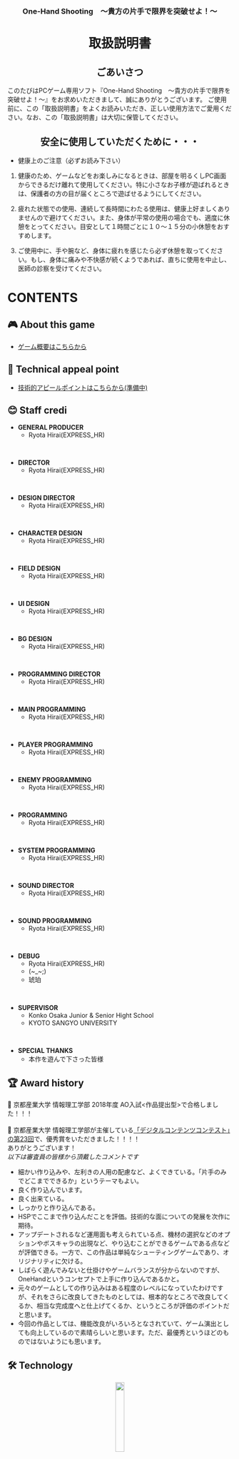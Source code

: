 <h3 align="center">One-Hand Shooting　〜貴方の片手で限界を突破せよ！〜</h3>
<h1 align="center">取扱説明書</h1>
<h2 align="center">ごあいさつ</h2>
このたびはPCゲーム専用ソフト『One-Hand Shooting　〜貴方の片手で限界を突破せよ！〜』をお求めいただきまして、誠にありがとうございます。
ご使用前に、この「取扱説明書」をよくお読みいただき、正しい使用方法でご愛用ください。なお、この「取扱説明書」は大切に保管してください。
<h2 align="center">安全に使用していただくために・・・</h2>

- 健康上のご注意（必ずお読み下さい）
1. 健康のため、ゲームなどをお楽しみになるときは、部屋を明るくしPC画面からできるだけ離れて使用してください。特に小さなお子様が遊ばれるときは、保護者の方の目が届くところで遊ばせるようにしてください。

1. 疲れた状態での使用、連続して長時間にわたる使用は、健康上好ましくありませんので避けてください。また、身体が平常の使用の場合でも、適度に休憩をとってください。目安として１時間ごとに１０〜１５分の小休憩をおすすめします。

1. ご使用中に、手や腕など、身体に疲れを感じたら必ず休憩を取ってください。もし、身体に痛みや不快感が続くようであれば、直ちに使用を中止し、医師の診察を受けてください。

# CONTENTS
## :video_game: About this game

- [ゲーム概要はこちらから](https://github.com/Hiraryo/One-Hand_Shooting/wiki)

## 🔧 Technical appeal point

- [技術的アピールポイントはこちらから(準備中)]()

## :blush: Staff credi

- **GENERAL PRODUCER**
  - Ryota Hirai(EXPRESS_HR)
<br>

- **DIRECTOR**
  - Ryota Hirai(EXPRESS_HR)
<br>

- **DESIGN DIRECTOR**
  - Ryota Hirai(EXPRESS_HR)
<br>

- **CHARACTER DESIGN**
  - Ryota Hirai(EXPRESS_HR)
<br>

- **FIELD DESIGN**
  - Ryota Hirai(EXPRESS_HR)
<br>

- **UI DESIGN**
  - Ryota Hirai(EXPRESS_HR)
<br>

- **BG DESIGN**
  - Ryota Hirai(EXPRESS_HR)
<br>

- **PROGRAMMING DIRECTOR**
  - Ryota Hirai(EXPRESS_HR)
<br>
  
- **MAIN PROGRAMMING**
  - Ryota Hirai(EXPRESS_HR)
<br>

- **PLAYER PROGRAMMING**
  - Ryota Hirai(EXPRESS_HR)
<br>

- **ENEMY PROGRAMMING**
  - Ryota Hirai(EXPRESS_HR)
<br>

- **PROGRAMMING**
  - Ryota Hirai(EXPRESS_HR)
<br>

- **SYSTEM PROGRAMMING**
  - Ryota Hirai(EXPRESS_HR)
<br>

- **SOUND DIRECTOR**
  - Ryota Hirai(EXPRESS_HR)
<br>

- **SOUND PROGRAMMING**
  - Ryota Hirai(EXPRESS_HR)
<br>

- **DEBUG**
  - Ryota Hirai(EXPRESS_HR)
  - (~_~;)
  - 琥珀
<br>

- **SUPERVISOR**
  - Konko Osaka Junior & Senior Hight School
  - KYOTO SANGYO UNIVERSITY
<br>

- **SPECIAL THANKS**
  - 本作を遊んで下さった皆様

## :trophy: Award history
:bell: 京都産業大学 情報理工学部 2018年度 AO入試<作品提出型>で合格しました！！！<br><br>
:bell: 京都産業大学 情報理工学部が主催している[「デジタルコンテンツコンテスト」の第23回](http://info.cse.kyoto-su.ac.jp/?page_id=7517)で、優秀賞をいただきました！！！！<br>
ありがとうございます！<br>
*以下は審査員の皆様から頂戴したコメントです*
- 細かい作り込みや、左利きの人用の配慮など、よくできている。「片手のみでどこまでできるか」というテーマもよい。
- 良く作り込んでいます。
- 良く出来ている。
- しっかりと作り込んである。
- HSPでここまで作り込んだことを評価。技術的な面についての発展を次作に期待。
- アップデートされるなど運用面も考えられている点、機材の選択などのオプションやボスキャラの出現など、やり込むことができるゲームである点などが評価できる。一方で、この作品は単純なシューティングゲームであり、オリジナリティに欠ける。
- しばらく遊んでみないと仕掛けやゲームバランスが分からないのですが、OneHandというコンセプトで上手に作り込んであるかと。
- 元々のゲームとしての作り込みはある程度のレベルになっていたわけですが、それをさらに改良してきたものとしては、根本的なところで改良してくるか、相当な完成度へと仕上げてくるか、というところが評価のポイントだと思います。
- 今回の作品としては、機能改良がいろいろとなされていて、ゲーム演出としても向上しているので素晴らしいと思います。ただ、最優秀というほどのものではないようにも思います。

## 🛠 Technology
<p align="center">
  <a href="https://hsp.tv/"><img src="https://user-images.githubusercontent.com/60394438/107457025-aacfa980-6b94-11eb-8ded-994769d8d94f.jpg" width="20%;" /></a>
  <br>
</p>

